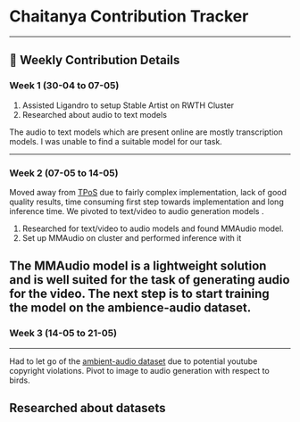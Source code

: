 # Chaitanya Contribution Tracker

---


## 📅 Weekly Contribution Details

### Week 1 (30-04 to 07-05)
1. Assisted Ligandro to setup Stable Artist on RWTH Cluster
2. Researched about audio to text models

The audio to text models which are present online are mostly transcription models.
I was unable to find a suitable model for our task.

---

### Week 2 (07-05 to 14-05)
Moved away from [TPoS](https://arxiv.org/abs/2309.04509) due to fairly complex implementation, lack of good quality results, time consuming first step towards implementation and long inference time.
We pivoted to text/video to audio generation models .

1. Researched for text/video to audio models and found MMAudio model.
2. Set up MMAudio on cluster and performed inference with it

The MMAudio model is a lightweight solution and is well suited for the task of generating audio for the video. The next step is to start training the model on the ambience-audio dataset.
---

### Week 3 (14-05 to 21-05)

---
Had to let go of the [ambient-audio dataset](https://huggingface.co/datasets/igorriti/ambience-audio) due to potential youtube copyright violations.
Pivot to image to audio generation with respect to birds.

Researched about datasets
---

